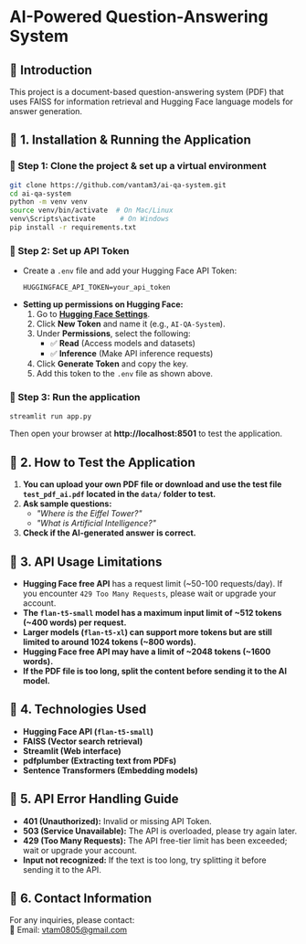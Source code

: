 # AI-Powered Question-Answering System

## 📌 Introduction
This project is a document-based question-answering system (PDF) that uses FAISS for information retrieval and Hugging Face language models for answer generation.

## 🔹 1. Installation & Running the Application

### 📌 Step 1: Clone the project & set up a virtual environment
```sh
git clone https://github.com/vantam3/ai-qa-system.git
cd ai-qa-system
python -m venv venv
source venv/bin/activate  # On Mac/Linux
venv\Scripts\activate      # On Windows
pip install -r requirements.txt
```

### 📌 Step 2: Set up API Token
- Create a `.env` file and add your Hugging Face API Token:
  ```
  HUGGINGFACE_API_TOKEN=your_api_token
  ```
- **Setting up permissions on Hugging Face:**
  1. Go to **[Hugging Face Settings](https://huggingface.co/settings/tokens)**.
  2. Click **New Token** and name it (e.g., `AI-QA-System`).
  3. Under **Permissions**, select the following:
     - ✅ **Read** (Access models and datasets)
     - ✅ **Inference** (Make API inference requests)
  4. Click **Generate Token** and copy the key.
  5. Add this token to the `.env` file as shown above.

### 📌 Step 3: Run the application
```sh
streamlit run app.py
```
Then open your browser at **http://localhost:8501** to test the application.

## 🔹 2. How to Test the Application
1. **You can upload your own PDF file or download and use the test file `test_pdf_ai.pdf` located in the `data/` folder to test.**
2. **Ask sample questions:**  
   - *"Where is the Eiffel Tower?"*
   - *"What is Artificial Intelligence?"*
3. **Check if the AI-generated answer is correct.**

## 🔹 3. API Usage Limitations
- **Hugging Face free API** has a request limit (~50-100 requests/day). If you encounter `429 Too Many Requests`, please wait or upgrade your account.
- **The `flan-t5-small` model has a maximum input limit of ~512 tokens (~400 words) per request.**
- **Larger models (`flan-t5-xl`) can support more tokens but are still limited to around 1024 tokens (~800 words).**
- **Hugging Face free API may have a limit of ~2048 tokens (~1600 words).**
- **If the PDF file is too long, split the content before sending it to the AI model.**

## 🔹 4. Technologies Used
- **Hugging Face API (`flan-t5-small`)**
- **FAISS (Vector search retrieval)**
- **Streamlit (Web interface)**
- **pdfplumber (Extracting text from PDFs)**
- **Sentence Transformers (Embedding models)**

## 🔹 5. API Error Handling Guide
- **401 (Unauthorized):** Invalid or missing API Token.
- **503 (Service Unavailable):** The API is overloaded, please try again later.
- **429 (Too Many Requests):** The API free-tier limit has been exceeded; wait or upgrade your account.
- **Input not recognized:** If the text is too long, try splitting it before sending it to the API.

## 🔹 6. Contact Information
For any inquiries, please contact:  
📧 Email: vtam0805@gmail.com

